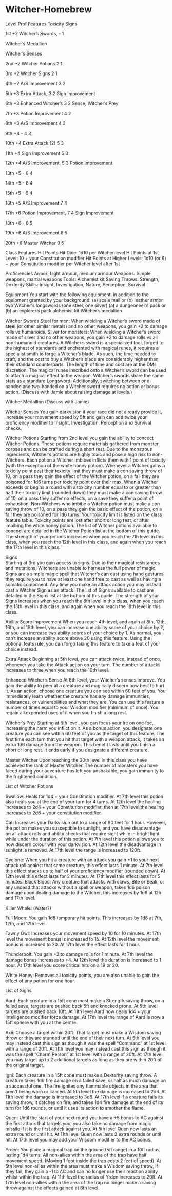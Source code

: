 # Witcher-Homebrew


Level	Prof	Features			Toxicity		Signs

1st	+2	Witcher’s Swords, 		-		      	1

Witcher’s Medallion
		
Witcher’s Senses
		
2nd	+2	Witcher Potions			2	     		1

3rd	+2	Witcher Signs			2			1

4th	+2	A/S Improvement	    		3	      		2

5th	+3	Extra Attack, 		  	3     			2
		Sign Improvement

6th	+3	Enhanced Witcher’s    		3         		2 
      Sense, Witcher’s Prey

7th	+3	Potion Improvement		4		      	2

8th	+3	A/S Improvement		    	4	      		3

9th	+4	-				4     			3

10th	+4	Extra Attack (2)		5     			3

11th	+4	Sign Improvement		5		      	3

12th	+4	A/S Improvement,		5		      	3
		Potion Improvement

13th	+5	-				6     			4

14th	+5	-				6     			4

15th	+5	-				6      			4

16th	+5	A/S Improvement		  	7      			4

17th	+6	Potion Improvement,		7     			4
		Sign Improvement

18th	+6	-				8     			5

19th	+6	A/S Improvement		  	8     			5

20th	+6	Master Witcher			9			5

Class Features
Hit Points
Hit Dice: 1d10 per Witcher level
Hit Points at 1st Level: 10 + your Constitution modifier
Hit Points at Higher Levels: 1d10 (or 6) + your Constitution modifier per Witcher level after 1st

Proficiencies
Armor: Light armour, medium armour
Weapons: Simple weapons, martial weapons
Tools: Alchemist kit
Saving Throws: Strength, Dexterity
Skills: Insight, Investigation, Nature, Perception, Survival

Equipment
You start with the following equipment, in addition to the equipment granted by your background:
(a) scale mail or (b) leather armor
two Witcher's longswords (one steel, one silver)
(a) a dungeoneer’s pack or (b) an explorer’s pack
alchemist kit
Witcher’s medallion

Witcher Swords
Steel for men: When wielding a Witcher’s sword made of steel (or other similar metals) and no other weapons, you gain +2 to damage rolls vs humanoids.
Silver for monsters: When wielding a Witcher’s sword made of silver and no other weapons, you gain +2 to damage rolls vs all non-humanoid creatures.
A Witcher’s sword is a specialized tool, forged to the highest of standards and enchanted with magical runes, it requires a specialist smith to forge a Witcher’s blade. As such, the time needed to craft, and the cost to buy a Witcher’s blade are considerably higher than their standard counterparts. The length of time and cost are at the DMs discretion.
The magical runes inscribed onto a Witcher’s sword can be used to attach a magical effect to the weapon.
Witcher’s swords share the same stats as a standard Longsword.
Additionally, switching between one-handed and two-handed on a Witcher sword requires no action or bonus action. (Discuss with Jamie about raising damage at levels.)

Witcher Medallion
(Discuss with Jamie)

Witcher Senses
You gain darkvision if your race did not already provide it, increase your movement speed by 5ft and gain can add twice your proficiency modifier to Insight, Investigation, Perception and Survival checks.

Witcher Potions
Starting from 2nd level you gain the ability to concoct Witcher Potions. These potions require materials gathered from monster corpses and can be crafted during a short rest. Due to the monstrous ingredients, Witcher’s potions are highly toxic and pose a high risk to non-Witchers.
Each potion a Witcher imbibes inflicts them with 1 point of toxicity (with the exception of the white honey potion). Whenever a Witcher gains a toxicity point past their toxicity limit they must make a con saving throw of 10, on a pass they gain the effect of the Witcher potion, on a fail they are poisoned for 1d6 turns per toxicity point over their max. When a Witcher exceeds or begins a round with a toxicity number equal to or greater than half their toxicity limit (rounded down) they must make a con saving throw of 10, on a pass they suffer no effects, on a save they suffer a point of exhaustion.
Non-Witchers who imbibe a Witcher potion must make a con saving throw of 10, on a pass they gain the basic effect of the potion, on a fail they are poisoned for 1d6 turns.
Your toxicity limit is listed on the class feature table. Toxicity points are lost after short or long rest, or after imbibing the white honey potion.
The list of Witcher potions available to concoct are detailed in the Witcher Potion list at the bottom of this guide.
The strength of your potions increases when you reach the 7th level in this class, when you reach the 12th level in this class, and again when you reach the 17th level in this class.

Signs    
Starting at 3rd you gain access to signs. Due to their magical resistances and mutations, Witcher’s are unable to harness the full power of magic. Signs are a simple magic spell that Witcher’s can cast using hand gestures, they require you to have at least one hand free to cast as well as having a somatic component.
Any time you make an attack action you may instead cast a Witcher Sign as an attack.
The list of Signs available to cast are detailed in the Signs list at the bottom of this guide.
The strength of your Signs increases when you reach the 8th level in this class, when you reach the 13th level in this class, and again when you reach the 18th level in this class.

Ability Score Improvement
When you reach 4th level, and again at 8th, 12th, 16th, and 19th level, you can increase one ability score of your choice by 2, or you can increase two ability scores of your choice by 1. As normal, you can’t increase an ability score above 20 using this feature.
Using the optional feats rule, you can forgo taking this feature to take a feat of your choice instead.

Extra Attack
Beginning at 5th level, you can attack twice, instead of once, whenever you take the Attack action on your turn.
The number of attacks increases to three when you reach the 10th level.

Enhanced Witcher’s Sense
At 6th level, your Witcher’s senses improve. You gain the ability to peer at a creature and magically discern how best to hurt it. As an action, choose one creature you can see within 60 feet of you. You immediately learn whether the creature has any damage immunities, resistances, or vulnerabilities and what they are. 
You can use this feature a number of times equal to your Wisdom modifier (minimum of once). You regain all expended uses of it when you finish a long rest.

Witcher’s Prey
Starting at 6th level, you can focus your ire on one foe, increasing the harm you inflict on it. As a bonus action, you designate one creature you can see within 60 feet of you as the target of this feature. The first time each turn that you hit that target with a weapon attack, it takes an extra 1d6 damage from the weapon.
This benefit lasts until you finish a short or long rest. It ends early if you designate a different creature.

Master Witcher
Upon reaching the 20th level in this class you have achieved the rank of Master Witcher. The number of monsters you have faced during your adventure has left you unshakable, you gain immunity to the frightened condition.

List of Witcher Potions

Swallow: Heals for 1d4 + your Constitution modifier. At 7th level this potion also heals you at the end of your turn for 4 turns. At 12th level the healing increases to 2d4 + your Constitution modifier, then at 17th level the healing increases to 2d6 + your constitution modifier.

Cat: Increases your Darkvision out to a range of 90 feet for 1 hour. However, the potion makes you susceptible to sunlight, and you have disadvantage on all attack rolls and ability checks that require sight while in bright light while under the duration of this potion. At 7th level this potion allows you to now discern colour with your darkvision. At 12th level the disadvantage in sunlight is removed. At 17th level the range is increased to 120ft.

Cyclone: When you hit a creature with an attack you gain +1 to your next attack roll against that same creature, this effect lasts 1 minute. At 7th level this effect stacks up to half of your proficiency modifier (rounded down). At 12th level this effect lasts for 2 minutes. At 17th level this effect lasts for 5 minutes.
Black Blood: Any creature that attacks with claws, Bite or Beak, or any undead that attacks without a spell or weapon, takes 1d6 poison damage upon dealing damage to the Witcher, this increases by 1d6 at 12h and 17th level.

Killer Whale: (Water?)

Full Moon: You gain 1d8 temporary hit points. This increases by 1d8 at 7th, 12th, and 17th level.

Tawny Owl: Increases your movement speed by 10 for 10 minutes. At 17th level the movement bonus is increased to 15. At 12th level the movement bonus is increased to 20. At 17th level the effect lasts for 1 hour.

Thunderbolt: You gain +2 to damage rolls for 1 minute. At 7th level the damage bonus increases to +4. At 12th level the duration is increased to 1 hour. At 17th level you score critical hits on a 19 or 20.

White Honey: Removes all toxicity points, you are also unable to gain the effect of any potion for one hour.

List of Signs

Aard: Each creature in a 15ft cone must make a Strength saving throw, on a failed save, targets are pushed back 5ft and knocked prone. 
At 5th level targets are pushed back 10ft. 
At 11th level Aard now deals 1d4 + your Intelligence modifier force damage.
At 17th level the range of Aard is now a 15ft sphere with you at the centre.

Axii: Choose a target within 20ft. That target must make a Wisdom saving throw or they are stunned until the end of their next turn. 
At 5th level you may instead cast this sign as though it was the spell “Command” at 1st level with a range of 20ft. 
At 11th level you may instead cast this sign as though it was the spell “Charm Person” at 1st level with a range of 20ft. 
At 17th level you may target up to 2 additional targets as long as they are within 20ft of the original target.

Igni: Each creature in a 15ft cone must make a Dexterity saving throw. A creature takes 1d6 fire damage on a failed save, or half as much damage on a successful one. The fire ignites any flammable objects in the area that aren't being worn or carried. 
At 5th level the damage is increased to 2d6. 
At 11th level the damage is increased to 3d6. 
At 17th level if a creature fails its saving throw, it catches on fire, and takes 1d4 fire damage at the end of its turn for 1d6 rounds, or until it uses its action to smother the flame.

Quen: Until the start of your next round you have a +5 bonus to AC against the first attack that targets you, you also take no damage from magic missile if it is the first attack against you. 
At 5th level Quen now lasts an extra round or until hit. 
At 11th level Quen now lasts 2 extra rounds or until hit. 
At 17th level you may add your Wisdom modifier to the AC bonus.

Yrden: You place a magical trap on the ground (5ft range) in a 10ft radius, lasting 1d4 turns. All non-allies within the area of the trap have half movement speed. (Moving 1 foot inside the trap costs 2 feet of speed). 
At 5th level non-allies within the area must make a Wisdom saving throw, if they fail, they gain a -1 to AC and can no longer use their reaction ability whilst within the trap. 
At 11th level the radius of Yrden increases to 20ft. 
At 17th level non-allies within the area of the trap no longer make a saving throw against the effects gained at 8th level.
